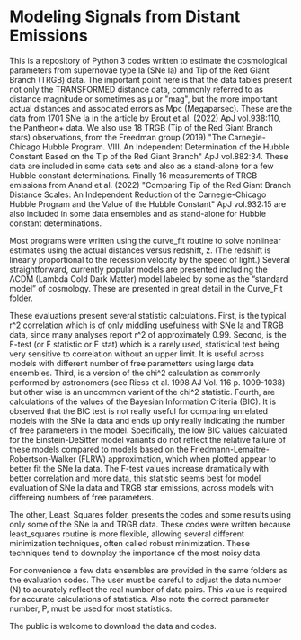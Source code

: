 # Modeling Signals from Distant Emissions

This is a repository of Python 3 codes written to estimate the cosmological parameters from supernovae type Ia (SNe Ia) and Tip of the Red Giant Branch (TRGB) data. The important point here is that the data tables present not only the TRANSFORMED distance data, commonly referred to as distance magnitude or sometimes as μ or "mag", but the more important actual distances and associated errors as Mpc (Megaparsec). These are the data from 1701 SNe Ia in the article by Brout et al. (2022) ApJ vol.938:110, the Pantheon+ data. We also use 18 TRGB (Tip of the Red Giant Branch stars) observations, from the Freedman group (2019) "The Carnegie-Chicago Hubble Program. VIII. An Independent Determination of the Hubble Constant Based on the Tip of the Red Giant Branch" ApJ vol.882:34. These data are included in some data sets and also as a stand-alone for a few Hubble constant determinations. Finally 16 measurements of TRGB emissions from Anand et al. (2022) "Comparing Tip of the Red Giant Branch Distance Scales: An Independent Reduction of the Carnegie-Chicago Hubble Program and the Value of the Hubble Constant" ApJ vol.932:15 are also included in some data ensembles and as stand-alone for Hubble constant determinations.

Most programs were written using the curve_fit routine to solve nonlinear estimates using the actual distances versus redshift, z. (The redshift is linearly proportional to the recession velocity by the speed of light.) Several straightforward, currently popular models are presented including the ΛCDM (Lambda Cold Dark Matter) model labeled by some as the “standard model” of cosmology. These are presented in great detail in the Curve_Fit folder. 

These evaluations present several statistic calculations. First, is the typical r^2 correlation which is of only middling usefulness with SNe Ia and TRGB data, since many analyses report r^2 of approximately 0.99. Second, is the F-test (or F statistic or F stat) which is a rarely used, statistical test being very sensitive to correlation without an upper limit. It is useful across models with different number of free parametters using large data ensembles. Third, is a version of the chi^2 calculation as commonly performed by astronomers (see Riess et al. 1998 AJ Vol. 116 p. 1009-1038) but other wise is an uncommon varient of the chi^2 statistic. Fourth, are calculations of the values of the Bayesian Information Criteria (BIC).  It is observed that the BIC test is not really useful for comparing unrelated models with the SNe Ia data and ends up only really indicating the number of free parameters in the model. Specifically, the low BIC values calculated for the Einstein-DeSitter model variants do not reflect the relative failure of these models compared to models based on the Friedmann-Lemaitre-Robertson-Walker (FLRW) approximation, which when plotted appear to better fit the SNe Ia data. The F-test values increase dramatically with better correlation and more data, this statistic seems best for model evaluation of SNe Ia data and TRGB star emissions, across models with differeing numbers of free parameters.

The other, Least_Squares folder, presents the codes and some results using only some of the SNe Ia and TRGB data. These codes were written because least_squares routine is more flexible, allowing several different minimization techniques, often called robust minimization. These techniques tend to downplay the importance of the most noisy data.

For convenience a few data ensembles are provided in the same folders as the evaluation codes. The user must be careful to adjust the data number (N) to acurately reflect the real number of data pairs. This value is required for accurate calculations of statistics. Also note the correct parameter number, P, must be used for most statistics.

The public is welcome to download the data and codes.



